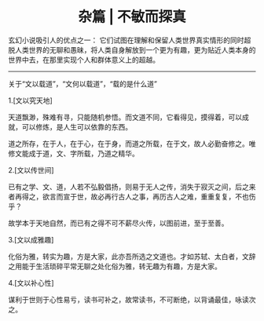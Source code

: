 <center> <h1>杂篇 | 不敏而探真</h1> </center>

玄幻小说吸引人的优点之一：
它们试图在理解和保留人类世界真实情形的同时超脱人类世界的无聊和愚昧，将人类自身解放到一个更为有趣，更为贴近人类本身的世界中去，在那里实现个人和群体意义上的超越。

****

关于“文以载道”，“文何以载道”，“载的是什么道”

1.[文以究天地]

天道飘渺，殊难有寻，只能随机参悟。而文道不同，它看得见，摸得着，可以成就，可以修炼，是人生可以依靠的东西。

道之所存，在于人，在于心，在于身，而道之所载，在于文，故人必勤奋修之。唯修文能成于道，文、字所载，乃道之精华。

2.[文以传世间]

已有之学、文、道，人若不弘毅倡扬，则易于无人之传，消失于寂灭之间，后之来者再得之，欲言而宣于世，故必再行古人之事，再历古人之难，重重复复，不也伤乎？

故学本于天地自然，而已有之得不可不薪尽火传，以图前进，至于至善。

3.[文以成雅趣]

化俗为雅，转实为趣，方是大家，此亦吾所选之文道也。才如苏轼、太白者，文辞之用能于生活琐碎平常无聊之处化俗为雅，转无趣为有趣，方是大家。

4.[文以补心性]

谋利于世则于心性易亏，读书可补之，故常读书，不可断绝，以背诵最佳，咏读次之。
